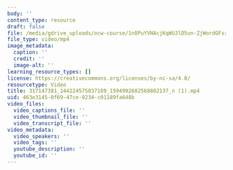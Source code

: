 ```yaml
---
body: ''
content_type: resource
draft: false
file: /media/gdrive_uploads/ocw-course/1n8PuYVHAcjKqWUJlD5un-ZjWordGFsxj/317147381_144224575037169_1594992682568802137_n-1.mp4
file_type: video/mp4
image_metadata:
  caption: ''
  credit: ''
  image-alt: ''
learning_resource_types: []
license: https://creativecommons.org/licenses/by-nc-sa/4.0/
resourcetype: Video
title: 317147381_144224575037169_1594992682568802137_n (1).mp4
uid: 463e3145-0f69-47ce-9234-c01189fa648b
video_files:
  video_captions_file: ''
  video_thumbnail_file: ''
  video_transcript_file: ''
video_metadata:
  video_speakers: ''
  video_tags: ''
  youtube_description: ''
  youtube_id: ''
---
```

